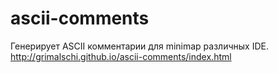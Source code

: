 ascii-comments
==============

Генерирует ASCII комментарии для minimap различных IDE.
http://grimalschi.github.io/ascii-comments/index.html